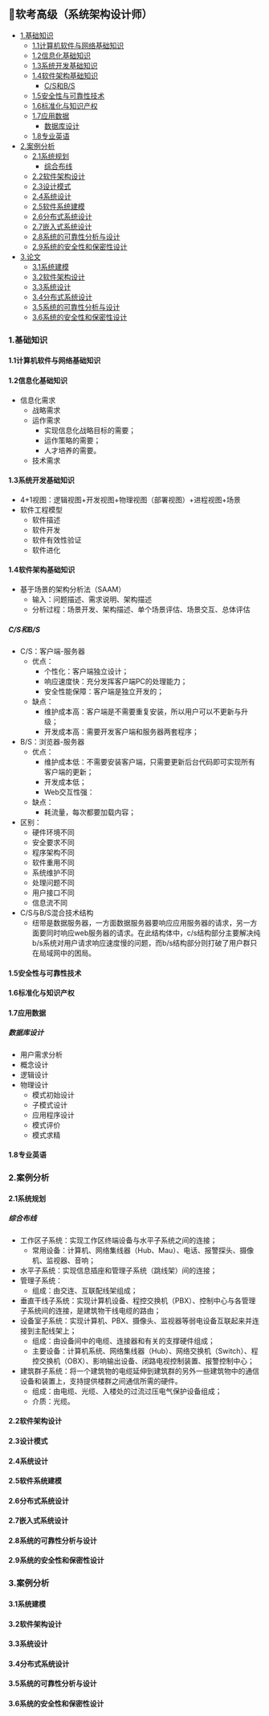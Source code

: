 ## 📃软考高级（系统架构设计师）

* [1.基础知识](1基础知识)
  * [1.1计算机软件与网络基础知识](#11计算机软件与网络基础知识)
  * [1.2信息化基础知识](#12信息化基础知识)
  * [1.3系统开发基础知识](#13系统开发基础知识)
  * [1.4软件架构基础知识](#14软件架构基础知识)
    * [C/S和B/S](#CS和BS)  
  * [1.5安全性与可靠性技术](#15安全性与可靠性技术)
  * [1.6标准化与知识产权](#16标准化与知识产权)
  * [1.7应用数据](#17应用数据)
    * [数据库设计](#数据库设计)  
  * [1.8专业英语](#18专业英语)
* [2.案例分析](2案例分析)
  * [2.1系统规划](#21系统规划)
    * [综合布线](#综合布线)  
  * [2.2软件架构设计](#22软件架构设计)
  * [2.3设计模式](#23设计模式)
  * [2.4系统设计](#24系统设计)
  * [2.5软件系统建模](#25软件系统建模)
  * [2.6分布式系统设计](#26分布式系统设计)
  * [2.7嵌入式系统设计](#27嵌入式系统设计)
  * [2.8系统的可靠性分析与设计](#28系统的可靠性分析与设计)
  * [2.9系统的安全性和保密性设计](#29统的安全性和保密性设计)
* [3.论文](3论文)
  * [3.1系统建模](#31系统建模)
  * [3.2软件架构设计](#32软件架构设计)
  * [3.3系统设计](#33系统设计)
  * [3.4分布式系统设计](#34分布式系统设计)
  * [3.5系统的可靠性分析与设计](#35系统的可靠性分析与设计)
  * [3.6系统的安全性和保密性设计](#36系统的安全性和保密性设计)

### 1.基础知识
#### 1.1计算机软件与网络基础知识 

#### 1.2信息化基础知识
+ 信息化需求
  + 战略需求
  + 运作需求
    + 实现信息化战略目标的需要；
    + 运作策略的需要；
    + 人才培养的需要。
  + 技术需求

#### 1.3系统开发基础知识
+ 4+1视图：逻辑视图+开发视图+物理视图（部署视图）+进程视图+场景
+ 软件工程模型
  + 软件描述
  + 软件开发
  + 软件有效性验证
  + 软件进化

#### 1.4软件架构基础知识
+ 基于场景的架构分析法（SAAM）
   + 输入：问题描述、需求说明、架构描述
   + 分析过程：场景开发、架构描述、单个场景评估、场景交互、总体评估

##### C/S和B/S
+ C/S：客户端-服务器
  + 优点：
    + 个性化：客户端独立设计；
    + 响应速度快：充分发挥客户端PC的处理能力；
    + 安全性能保障：客户端是独立开发的；
  + 缺点：
    + 维护成本高：客户端是不需要重复安装，所以用户可以不更新与升级；
    + 开发成本高：需要开发客户端和服务器两套程序；
+ B/S：浏览器-服务器
  + 优点：
    + 维护成本低：不需要安装客户端，只需要更新后台代码即可实现所有客户端的更新；
    + 开发成本低；
    + Web交互性强：
  + 缺点：
    + 耗流量，每次都要加载内容；
+ 区别：
  + 硬件环境不同
  + 安全要求不同
  + 程序架构不同
  + 软件重用不同
  + 系统维护不同
  + 处理问题不同
  + 用户接口不同
  + 信息流不同
+ C/S与B/S混合技术结构
  + 纽带是数据服务器，一方面数据服务器要响应应用服务器的请求，另一方面要同时响应web服务器的请求。在此结构体中，c/s结构部分主要解决纯b/s系统对用户请求响应速度慢的问题，而b/s结构部分则打破了用户群只在局域网中的困局。

#### 1.5安全性与可靠性技术

#### 1.6标准化与知识产权

#### 1.7应用数据
##### 数据库设计
+ 用户需求分析
+ 概念设计
+ 逻辑设计
+ 物理设计
  + 模式初始设计
  + 子模式设计
  + 应用程序设计
  + 模式评价
  + 模式求精

#### 1.8专业英语

### 2.案例分析
#### 2.1系统规划
##### 综合布线
+ 工作区子系统：实现工作区终端设备与水平子系统之间的连接；
  + 常用设备：计算机、网络集线器（Hub、Mau）、电话、报警探头、摄像机、监视器、音响；
+ 水平子系统：实现信息插座和管理子系统（跳线架）间的连接；
+ 管理子系统：
  + 组成：由交连、互联配线架组成；
+ 垂直干线子系统：实现计算机设备、程控交换机（PBX）、控制中心与各管理子系统间的连接，是建筑物干线电缆的路由；
+ 设备室子系统：实现计算机、PBX、摄像头、监视器等弱电设备互联起来并连接到主配线架上；
  + 组成：由设备间中的电缆、连接器和有关的支撑硬件组成；
  + 主要设备：计算机系统、网络集线器（Hub）、网络交换机（Switch）、程控交换机（OBX）、影响输出设备、闭路电视控制装置、报警控制中心；
+ 建筑群子系统：将一个建筑物的电缆延伸到建筑群的另外一些建筑物中的通信设备和装置上，支持提供楼群之间通信所需的硬件。
  + 组成：由电缆、光缆、入楼处的过流过压电气保护设备组成；
  + 介质：光缆。 

#### 2.2软件架构设计

#### 2.3设计模式

#### 2.4系统设计

#### 2.5软件系统建模

#### 2.6分布式系统设计

#### 2.7嵌入式系统设计

#### 2.8系统的可靠性分析与设计

#### 2.9系统的安全性和保密性设计

### 3.案例分析
#### 3.1系统建模

#### 3.2软件架构设计

#### 3.3系统设计

#### 3.4分布式系统设计

#### 3.5系统的可靠性分析与设计

#### 3.6系统的安全性和保密性设计

